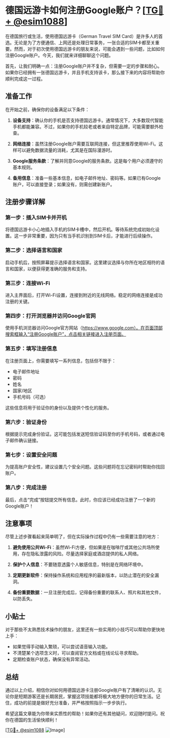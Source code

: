 # 德国远游卡如何注册Google账户？[[TG💪+ @esim1088](https://t.me/s/esim1088)]

在德国旅行或生活，使用德国远游卡（German Travel SIM Card）是许多人的首选。无论是为了方便通信、上网还是处理日常事务，一张合适的SIM卡都至关重要。然而，对于初次使用德国远游卡的朋友来说，可能会遇到一些问题，比如如何注册Google账户。今天，我们就来详细聊聊这个问题。

首先，让我们明确一点：注册Google账户并不复杂，但需要一定的步骤和耐心。如果你已经拥有一张德国远游卡，并且手机支持该卡，那么接下来的内容将帮助你顺利完成这一过程。

## 准备工作

在开始之前，确保你的设备满足以下条件：

1. **设备支持**：确认你的手机是否支持德国远游卡。通常情况下，大多数现代智能手机都能兼容。不过，如果你的手机较老或者来自特定品牌，可能需要额外检查。
   
2. **网络连接**：虽然注册Google账户需要互联网连接，但这里推荐使用Wi-Fi。这样可以避免数据流量的消耗，尤其是在国际漫游时。

3. **Google服务条款**：了解并同意Google的服务条款。这是每个用户必须遵守的基本规则。

4. **备用信息**：准备一些基本信息，如电子邮件地址、密码等。如果已有Google账户，可以直接登录；如果没有，则需创建新账户。

## 注册步骤详解

### 第一步：插入SIM卡并开机

将德国远游卡小心地插入手机的SIM卡槽中，然后开机。等待系统完成初始化设置。这一步非常重要，因为只有当手机识别到SIM卡后，才能进行后续操作。

### 第二步：选择语言和国家

启动手机后，按照屏幕提示选择语言和国家。这里建议选择与你所在地区相符的语言和国家，以便获得更准确的服务和支持。

### 第三步：连接Wi-Fi

进入主界面后，打开Wi-Fi设置，连接到附近的无线网络。稳定的网络连接是成功注册的关键。

### 第四步：打开浏览器并访问Google官网

使用手机浏览器访问Google官方网站（https://www.google.com）。在页面顶部搜索框输入“注册Google账户”，点击相关链接进入注册页面。

### 第五步：填写注册信息

在注册页面上，你需要填写一系列信息，包括但不限于：

- 电子邮件地址
- 密码
- 姓名
- 国家/地区
- 手机号码（可选）

这些信息将用于验证你的身份以及提供个性化的服务。

### 第六步：验证身份

根据提示完成身份验证。这可能包括发送短信验证码至你的手机号码，或者通过电子邮件确认链接。

### 第七步：设置安全问题

为提高账户安全性，建议设置几个安全问题。这些问题将在忘记密码时帮助你找回账户。

### 第八步：完成注册

最后，点击“完成”按钮提交所有信息。此时，你应该已经成功注册了一个新的Google账户！

## 注意事项

尽管上述步骤看起来简单明了，但在实际操作过程中仍有一些需要注意的地方：

1. **避免使用公共Wi-Fi**：虽然Wi-Fi方便，但如果是在咖啡厅或其他公共场所使用，存在隐私泄露的风险。尽量选择家庭或酒店提供的私人网络。

2. **保护个人信息**：不要随意透露个人敏感信息，特别是在网络环境中。

3. **定期更新软件**：保持操作系统和应用程序的最新版本，以防止潜在的安全漏洞。

4. **备份重要数据**：一旦注册完成后，记得备份重要的联系人、照片和其他文件，以防丢失。

## 小贴士

对于那些不太熟悉技术操作的朋友，这里还有一些实用的小技巧可以帮助你更快地上手：

- 如果觉得手动输入繁琐，可以尝试语音输入功能。
- 不清楚某个选项含义时，可以查阅官方文档或在线论坛寻求帮助。
- 定期检查账户状态，确保没有异常活动。

## 总结

通过以上介绍，相信你对如何用德国远游卡注册Google账户有了清晰的认识。无论你是短期游客还是长期居民，掌握这项技能都将极大地方便你的日常生活。记住，成功的前提是做好充分准备，并严格按照指示一步步执行。

希望这篇文章能为你带来实质性的帮助！如果你还有其他疑问，欢迎随时提问。祝你在德国的生活愉快顺利！

[[TG💪+ @esim1088](https://t.me/s/esim1088) ![Image](https://i.postimg.cc/4NQfJmqS/Snipaste-2025-05-13-00-14-12.png)]